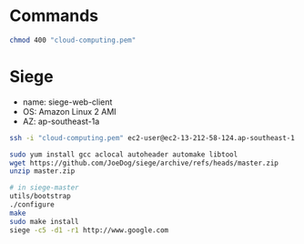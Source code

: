 # Commands
```bash
chmod 400 "cloud-computing.pem"
```

# Siege
- name: siege-web-client
- OS: Amazon Linux 2 AMI
- AZ: ap-southeast-1a
```bash
ssh -i "cloud-computing.pem" ec2-user@ec2-13-212-58-124.ap-southeast-1.compute.amazonaws.com

sudo yum install gcc aclocal autoheader automake libtool
wget https://github.com/JoeDog/siege/archive/refs/heads/master.zip
unzip master.zip

# in siege-master
utils/bootstrap
./configure
make
sudo make install
siege -c5 -d1 -r1 http://www.google.com
```

